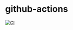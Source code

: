 # github-actions

[![CI](https://github.com/ketanvj/github-actions/actions/workflows/main.yml/badge.svg)](https://github.com/ketanvj/github-actions/actions/workflows/main.yml)
